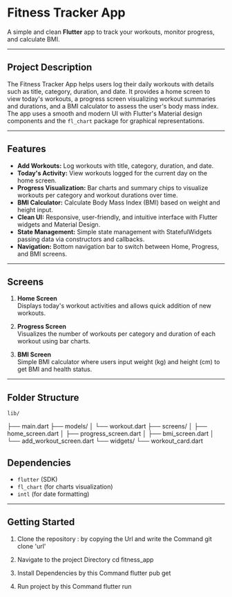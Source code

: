 # Fitness Tracker App

A simple and clean **Flutter** app to track your workouts, monitor progress, and calculate BMI.

---

## Project Description

The Fitness Tracker App helps users log their daily workouts with details such as title, category, duration, and date. It provides a home screen to view today's workouts, a progress screen visualizing workout summaries and durations, and a BMI calculator to assess the user's body mass index. The app uses a smooth and modern UI with Flutter's Material design components and the `fl_chart` package for graphical representations.

---

## Features

- **Add Workouts:** Log workouts with title, category, duration, and date.
- **Today's Activity:** View workouts logged for the current day on the home screen.
- **Progress Visualization:** Bar charts and summary chips to visualize workouts per category and workout durations over time.
- **BMI Calculator:** Calculate Body Mass Index (BMI) based on weight and height input.
- **Clean UI:** Responsive, user-friendly, and intuitive interface with Flutter widgets and Material Design.
- **State Management:** Simple state management with StatefulWidgets passing data via constructors and callbacks.
- **Navigation:** Bottom navigation bar to switch between Home, Progress, and BMI screens.

---

## Screens

1. **Home Screen**  
   Displays today's workout activities and allows quick addition of new workouts.

2. **Progress Screen**  
   Visualizes the number of workouts per category and duration of each workout using bar charts.

3. **BMI Screen**  
   Simple BMI calculator where users input weight (kg) and height (cm) to get BMI and health status.

---

## Folder Structure

    lib/
 ├── main.dart
 ├── models/
 │    └── workout.dart
 ├── screens/
 │    ├── home_screen.dart
 │    ├── progress_screen.dart
 │    ├── bmi_screen.dart
 │    └── add_workout_screen.dart
 └── widgets/
      └── workout_card.dart



## Dependencies

- `flutter` (SDK)
- `fl_chart` (for charts visualization)
- `intl` (for date formatting)

---

## Getting Started

1. Clone the repository : by copying the Url and write the Command 
    git clone 'url'

2. Navigate to the project Directory
    cd fitness_app

3. Install Dependencies by this Command
    flutter pub get

4. Run project by this Command
    flutter run 
